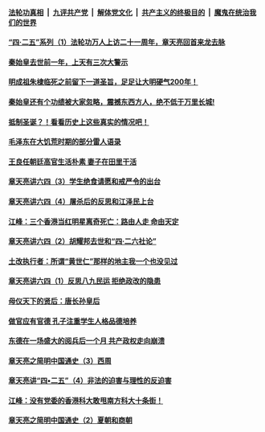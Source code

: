 

####  [法轮功真相](../../../../basic/blob/master/README.md?t=04270801) &nbsp;|&nbsp; [九评共产党](../../../../9ping.md/blob/master/README.md?t=04270801) &nbsp;|&nbsp; [解体党文化](../../../../jtdwh.md/blob/master/README.md?t=04270801)  &nbsp;|&nbsp; [共产主义的终极目的](../../../../gczydzjmd.md/blob/master/README.md?t=04270801) &nbsp;|&nbsp; [魔鬼在统治我们的世界](../../../../mgztzwmdsj.md/blob/master/README.md?t=04270801) 

#### [“四·二五”系列（1）法轮功万人上访二十一周年，章天亮回首来龙去脉](../pages/soh4/290576.md?t=04270801) 
#### [秦始皇去世前一年，上天有三次大警示](../pages/soh4/244199.md?t=04270801) 
#### [明成祖朱棣临死之前留下一道圣旨，足足让大明硬气200年！](../pages/soh4/246134.md?t=04270801) 
#### [秦始皇还有个功绩被大家忽略，震撼东西方人，绝不低于万里长城!](../pages/soh4/245493.md?t=04270801) 
#### [抵制圣诞？！看看历史上这些真实的情况吧！](../pages/soh4/247125.md?t=04270801) 
#### [毛泽东在大饥荒时期的部分雷人语录](../pages/soh4/309212.md?t=04270801) 
#### [王良任朝廷高官生活朴素 妻子在田里干活](../pages/soh4/308948.md?t=04270801) 
#### [章天亮讲六四（3）学生绝食请愿和戒严令的出台](../pages/soh4/309527.md?t=04270801) 
#### [章天亮讲六四（4）屠杀后的反思和江泽民上台](../pages/soh4/309530.md?t=04270801) 
#### [江峰：三个香港当红明星离奇死亡：路由人走 命由天定](../pages/soh4/309518.md?t=04270801) 
#### [章天亮讲六四（2）胡耀邦去世和“四·二六社论”](../pages/soh4/309524.md?t=04270801) 
#### [土改执行者：所谓“黄世仁”那样的地主我一个也没见过](../pages/soh4/306266.md?t=04270801) 
#### [章天亮讲六四（1）反思八九民运 拒绝政改的隐患](../pages/soh4/309521.md?t=04270801) 
#### [母仪天下的贤后：唐长孙皇后](../pages/soh4/291247.md?t=04270801) 
#### [做官应有官德 孔子注重学生人格品德培养](../pages/soh4/305066.md?t=04270801) 
#### [东德在一场盛大的阅兵后一个月 共产政权走向崩溃](../pages/soh4/305039.md?t=04270801) 
#### [章天亮之简明中国通史（3）西周](../pages/soh4/310448.md?t=04270801) 
#### [章天亮讲“四•二五”（4）非法的迫害与理性的反迫害](../pages/soh4/309542.md?t=04270801) 
#### [江峰：没有党委的香港科大敢甩南方科大十条街！](../pages/soh4/309512.md?t=04270801) 
#### [章天亮之简明中国通史（2）夏朝和商朝](../pages/soh4/310454.md?t=04270801) 
